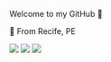 Welcome to my GitHub 👋

📍 From Recife, PE

![](https://github-profile-summary-cards.vercel.app/api/cards/profile-details?username=liviaemb&theme=monokai)
![](https://github-profile-summary-cards.vercel.app/api/cards/stats?username=liviaemb&theme=monokai)
![](https://github-profile-summary-cards.vercel.app/api/cards/repos-per-language?username=liviaemb&theme=monokai)


